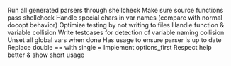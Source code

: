 Run all generated parsers through shellcheck
Make sure source functions pass shellcheck
Handle special chars in var names (compare with normal docopt behavior)
Optimize testing by not writing to files
Handle function & variable collision
Write testcases for detection of variable naming collision
Unset all global vars when done
Has usage to ensure parser is up to date
Replace double == with single =
Implement options_first
Respect help better & show short usage
